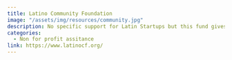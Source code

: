 ```yaml
---
title: Latino Community Foundation
image: "/assets/img/resources/community.jpg"
description: No specific support for Latin Startups but this fund gives grants to non for profit organizations that want to foster leadership in Latino members to become an example in the community. If a project fits into their target objectives it can be awarded
categories:
  - Non for profit assitance
link: https://www.latinocf.org/
---
```

